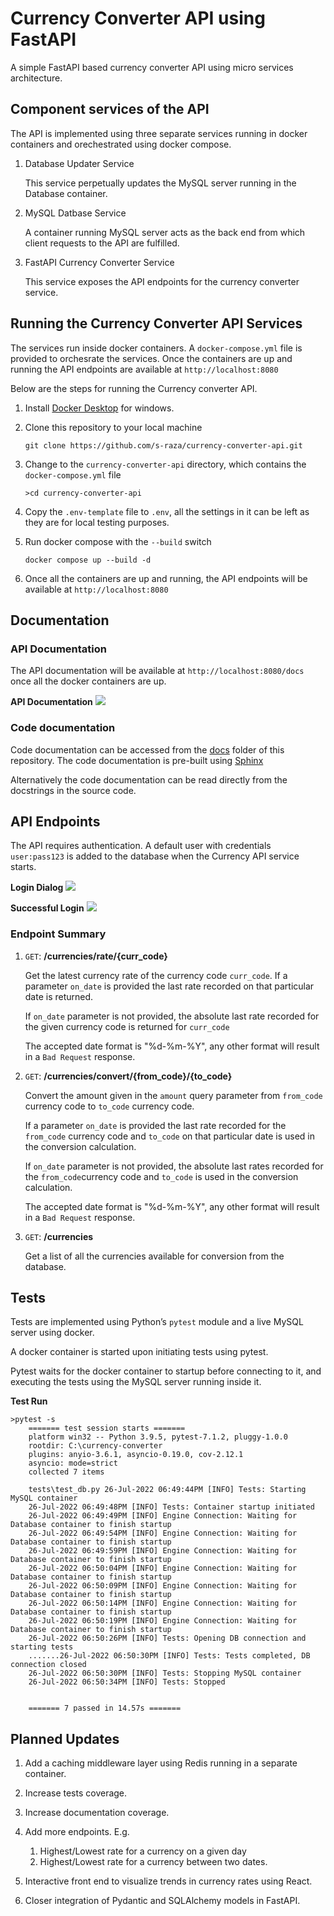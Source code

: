 # Currency Converter API using FastAPI

A simple FastAPI based currency converter API using micro services architecture.

## Component services of the API

The API is implemented using three separate services running in docker containers and orechestrated using docker compose.

1. Database Updater Service

    This service perpetually updates the MySQL server running in the Database container.

2. MySQL Datbase Service

    A container running MySQL server acts as the back end from which client requests to the API are fulfilled.

3. FastAPI Currency Converter Service

    This service exposes the API endpoints for the currency converter service.

## Running the Currency Converter API Services

The services run inside docker containers. A `docker-compose.yml` file is provided to orchesrate the services. Once the containers are up and running the API endpoints are available at `http://localhost:8080`

Below are the steps for running the Currency converter API.

1. Install [Docker Desktop](https://docs.docker.com/desktop/install/windows-install/) for windows.
2. Clone this repository to your local machine

    ```
    git clone https://github.com/s-raza/currency-converter-api.git
    ```

3. Change to the `currency-converter-api` directory, which contains the `docker-compose.yml` file

   ```
   >cd currency-converter-api
   ```
4. Copy the `.env-template` file to `.env`, all the settings in it can be left as they are for local testing purposes.
5. Run docker compose with the `--build` switch

   ```
   docker compose up --build -d
   ```
6. Once all the containers are up and running, the API endpoints will be available at `http://localhost:8080`


## Documentation

### API Documentation

The API documentation will be available at `http://localhost:8080/docs` once all the docker containers are up.

**API Documentation**
<img src="./docs/source/_static/01-api-docs.jpg"/>
<br>



### Code documentation

Code documentation can be accessed from the  [docs](https://htmlpreview.github.io/?https://github.com/s-raza/currency-converter-api/blob/master/docs/build/html/index.html) folder of this repository. The code documentation is pre-built using [Sphinx](https://www.sphinx-doc.org/en/master/)

Alternatively the code documentation can be read directly from the docstrings in the source code.

## API Endpoints

The API requires authentication. A default user with credentials `user:pass123` is added to the database when the Currency API service starts.

**Login Dialog**
<img src="./docs/source/_static/02-user-auth-dialog.jpg"/>
<br>


**Successful Login**
<img src="./docs/source/_static/03-user-authorized-dialog.jpg"/>
<br>

### Endpoint Summary

1. `GET`: **/currencies/rate/{curr_code}**

   Get the latest currency rate of the currency code `curr_code`. If a parameter `on_date` is provided the last rate recorded on that particular date is returned.

   If `on_date` parameter is not provided, the absolute last rate recorded for the given currency code is returned for `curr_code`

   The accepted date format is "%d-%m-%Y", any other format will result in a `Bad Request` response.

2. `GET`: **/currencies/convert/{from_code}/{to_code}**

   Convert the amount given in the `amount` query parameter from `from_code` currency code to `to_code` currency code.

   If a parameter `on_date` is provided the last rate recorded for the `from_code` currency code and `to_code` on that particular date is used in the conversion calculation.

   If `on_date` parameter is not provided, the absolute last rates recorded for the `from_code`currency code and `to_code` is used in the conversion calculation.

   The accepted date format is "%d-%m-%Y", any other format will result in a `Bad Request` response.

3. `GET`: **/currencies**

   Get a list of all the currencies available for conversion from the database.

## Tests

Tests are implemented using Python’s `pytest` module and a live MySQL server using docker.

A docker container is started upon initiating tests using pytest.

Pytest waits for the docker container to startup before connecting to it, and executing the tests using the MySQL server running inside it.


**Test Run**
```
>pytest -s
    ======= test session starts =======
    platform win32 -- Python 3.9.5, pytest-7.1.2, pluggy-1.0.0
    rootdir: C:\currency-converter
    plugins: anyio-3.6.1, asyncio-0.19.0, cov-2.12.1
    asyncio: mode=strict
    collected 7 items

    tests\test_db.py 26-Jul-2022 06:49:44PM [INFO] Tests: Starting MySQL container
    26-Jul-2022 06:49:48PM [INFO] Tests: Container startup initiated
    26-Jul-2022 06:49:49PM [INFO] Engine Connection: Waiting for Database container to finish startup
    26-Jul-2022 06:49:54PM [INFO] Engine Connection: Waiting for Database container to finish startup
    26-Jul-2022 06:49:59PM [INFO] Engine Connection: Waiting for Database container to finish startup
    26-Jul-2022 06:50:04PM [INFO] Engine Connection: Waiting for Database container to finish startup
    26-Jul-2022 06:50:09PM [INFO] Engine Connection: Waiting for Database container to finish startup
    26-Jul-2022 06:50:14PM [INFO] Engine Connection: Waiting for Database container to finish startup
    26-Jul-2022 06:50:19PM [INFO] Engine Connection: Waiting for Database container to finish startup
    26-Jul-2022 06:50:26PM [INFO] Tests: Opening DB connection and starting tests
    .......26-Jul-2022 06:50:30PM [INFO] Tests: Tests completed, DB connection closed
    26-Jul-2022 06:50:30PM [INFO] Tests: Stopping MySQL container
    26-Jul-2022 06:50:34PM [INFO] Tests: Stopped


    ======= 7 passed in 14.57s =======
```

## Planned Updates

1. Add a caching middleware layer using Redis running in a separate container.
2. Increase tests coverage.
3. Increase documentation coverage.
4. Add more endpoints. E.g.

    1. Highest/Lowest rate for a currency on a given day
    2. Highest/Lowest rate for a currency between two dates.

5. Interactive front end to visualize trends in currency rates using React.
6. Closer integration of Pydantic and SQLAlchemy models in FastAPI.
